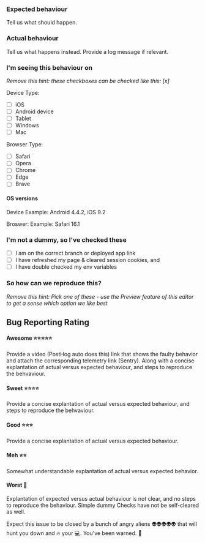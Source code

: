 ### Expected behaviour

Tell us what should happen.

### Actual behaviour

Tell us what happens instead. Provide a log message if relevant.

### I'm seeing this behaviour on

_Remove this hint: these checkboxes can be checked like this: [x]_

Device Type:

-   [ ] iOS
-   [ ] Android device
-   [ ] Tablet
-   [ ] Windows
-   [ ] Mac

Browser Type:

-   [ ] Safari
-   [ ] Opera
-   [ ] Chrome
-   [ ] Edge
-   [ ] Brave

#### OS versions

Device
Example: Android 4.4.2, iOS 9.2

Broswer:
Example: Safari 16.1

### I'm not a dummy, so I've checked these

-   [ ] I am on the correct branch or deployed app link
-   [ ] I have refreshed my page & cleared session cookies, and
-   [ ] I have double checked my env variables

### So how can we reproduce this?

_Remove this hint: Pick one of these - use the Preview feature of this editor to get a sense which option we like best_

## Bug Reporting Rating

#### Awesome :star::star::star::star::star:

Provide a video (PostHog auto does this) link that shows the faulty behavior and attach the corresponding telemetry link (Sentry). Along with a concise explantation of actual versus expected behaviour, and steps to reproduce the behvaviour.

#### Sweet :star::star::star::star:

Provide a concise explantation of actual versus expected behaviour, and steps to reproduce the behvaviour.

#### Good :star::star::star:

Provide a concise explantation of actual versus expected behaviour.

#### Meh :star::star:

Somewhat understandable explantation of actual versus expected behavior.

#### Worst :poop:

Explantation of expected versus actual behaviour is not clear, and no steps to reproduce the behaviour. Simple dummy Checks have not be self-cleared as well.

Expect this issue to be closed by a bunch of angry aliens :alien::alien::alien::alien::alien: that will hunt you down and :fire: your :computer:. You've been warned. :fire_engine:

